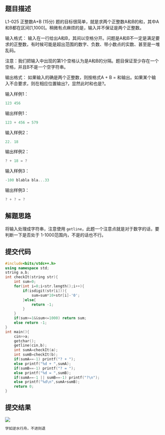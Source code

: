 ## 题目描述

L1-025 正整数A+B (15分)
题的目标很简单，就是求两个正整数A和B的和，其中A和B都在区间[1,1000]。稍微有点麻烦的是，输入并不保证是两个正整数。

输入格式：
输入在一行给出A和B，其间以空格分开。问题是A和B不一定是满足要求的正整数，有时候可能是超出范围的数字、负数、带小数点的实数、甚至是一堆乱码。

注意：我们把输入中出现的第1个空格认为是A和B的分隔。题目保证至少存在一个空格，并且B不是一个空字符串。

输出格式：
如果输入的确是两个正整数，则按格式A + B = 和输出。如果某个输入不合要求，则在相应位置输出?，显然此时和也是?。

输入样例1：


```cpp
123 456
```

输出样例1：


```cpp
123 + 456 = 579
```

输入样例2：


```cpp
22. 18
```

输出样例2：

```cpp
? + 18 = ?
```

输入样例3：


```cpp
-100 blabla bla...33
```

输出样例3：

```cpp
? + ? = ?
```


## 解题思路

将输入处理成字符串，注意使用 `getline`，此题一个注意点就是对于数字的话，要判断一下是否处于 1-1000范围内，不是的话也不行。

## 提交代码

```cpp
#include<bits/stdc++.h>
using namespace std;
string a,b;
int checkIt(string str){
    int sum=0;
    for(int i=0;i<str.length();i++){
        if(isdigit(str[i])){
            sum=sum*10+str[i]-'0';
        }else{
            return -1;
        }
    }
    if(sum>=1&&sum<=1000) return sum;
    else return -1;
}
int main(){
    cin>>a;
    getchar();
    getline(cin,b);
    int sumA=checkIt(a);
    int sumB=checkIt(b);
    if(sumA==-1) printf("? + ");
    else printf("%d + ",sumA);
    if(sumB==-1) printf("? = ");
    else printf("%d = ",sumB);
    if(sumA==-1 || sumB==-1) printf("?\n");
    else printf("%d\n",sumA+sumB);
    return 0;
}
```


## 提交结果

![](https://img-blog.csdnimg.cn/20201116224939379.png?x-oss-process=image/watermark,type_ZmFuZ3poZW5naGVpdGk,shadow_10,text_aHR0cHM6Ly9ibG9nLmNzZG4ubmV0L3dlaXhpbl80MjQyOTcxOA==,size_16,color_FFFFFF,t_70#pic_center)

```cpp
学如逆水行舟，不进则退
```
